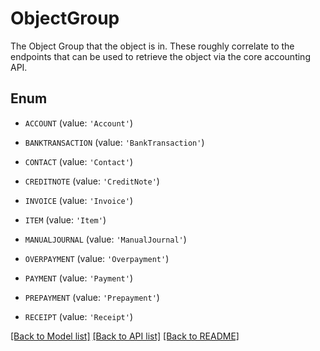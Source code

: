 # ObjectGroup

The Object Group that the object is in. These roughly correlate to the endpoints that can be used to retrieve the object via the core accounting API.

## Enum

* `ACCOUNT` (value: `'Account'`)

* `BANKTRANSACTION` (value: `'BankTransaction'`)

* `CONTACT` (value: `'Contact'`)

* `CREDITNOTE` (value: `'CreditNote'`)

* `INVOICE` (value: `'Invoice'`)

* `ITEM` (value: `'Item'`)

* `MANUALJOURNAL` (value: `'ManualJournal'`)

* `OVERPAYMENT` (value: `'Overpayment'`)

* `PAYMENT` (value: `'Payment'`)

* `PREPAYMENT` (value: `'Prepayment'`)

* `RECEIPT` (value: `'Receipt'`)

[[Back to Model list]](../README.md#documentation-for-models) [[Back to API list]](../README.md#documentation-for-api-endpoints) [[Back to README]](../README.md)



